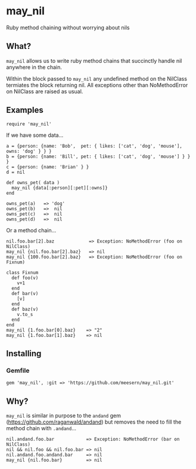 # may_nil
Ruby method chaining without worrying about nils

## What?

`may_nil` allows us to write ruby method chains that succinctly handle nil anywhere in the chain.  

Within the block passed to `may_nil` any undefined method on the NilClass termiates the block returning nil.  All exceptions other than NoMethodError on NilClass are raised as usual. 

## Examples

    require 'may_nil'

If we have some data...

    a = {person: {name: 'Bob',  pet: { likes: ['cat', 'dog', 'mouse'], owns: 'dog' } } }
    b = {person: {name: 'Bill', pet: { likes: ['cat', 'dog', 'mouse'] } } }
    c = {person: {name: 'Brian' } }
    d = nil
    
    def owns_pet( data )
      may_nil {data[:person][:pet][:owns]}
    end
    
    owns_pet(a)   => 'dog'
    owns_pet(b)   =>  nil
    owns_pet(c)   =>  nil
    owns_pet(d)   =>  nil
    
Or a method chain...

    nil.foo.bar[2].baz             => Exception: NoMethodError (foo on NilClass)
    may_nil {nil.foo.bar[2].baz}   => nil
    may_nil {100.foo.bar[2].baz}   => Exception: NoMethodError (foo on Fixnum)

    class Fixnum
      def foo(v) 
        v+1
      end
      def bar(v)
        [v]
      end
      def baz(v)
        v.to_s
      end
    end
    may_nil {1.foo.bar[0].baz}    => "2"
    may_nil {1.foo.bar[1].baz}    => nil
    

## Installing

### Gemfile
 
    gem 'may_nil', :git => 'https://github.com/meesern/may_nil.git'

    
## Why?

`may_nil` is similar in purpose to the `andand` gem (https://github.com/raganwald/andand) but removes the need
to fill the method chain with `.andand`...

    nil.andand.foo.bar            => Exception: NoMethodError (bar on NilClass)
    nil && nil.foo && nil.foo.bar => nil
    nil.andand.foo.andand.bar     => nil
    may_nil {nil.foo.bar}         => nil
   
   
